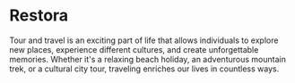 # Restora
Tour and travel is an exciting part of life that allows individuals to explore new places, experience different cultures, and create unforgettable memories. Whether it's a relaxing beach holiday, an adventurous mountain trek, or a cultural city tour, traveling enriches our lives in countless ways.
